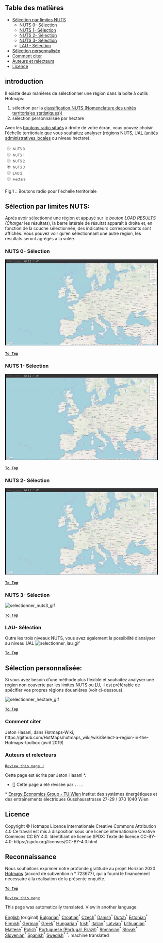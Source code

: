 <h2> Table des matières </h2><ul><li> <a href="#Selection-by-NUTS-boundaries">Sélection par limites NUTS</a> <ul><li> <a href="#NUTS-0--Selection">NUTS 0- Sélection</a> </li><li> <a href="#NUTS-1--Selection">NUTS 1- Sélection</a> </li><li> <a href="#NUTS-2--Selection">NUTS 2- Sélection</a> </li><li> <a href="#NUTS-3--Selection">NUTS 3- Sélection</a> </li><li> <a href="#LAU--Selection">LAU - Sélection</a> </li></ul></li><li> <a href="#Custom-Selection">Sélection personnalisée</a> </li><li> <a href="#How-to-cite">Comment citer</a> </li><li> <a href="#Authors-and-reviewers">Auteurs et relecteurs</a> </li><li> <a href="#License">Licence</a> </li></ul><h2> introduction </h2><p> Il existe deux manières de sélectionner une région dans la boîte à outils Hotmaps: </p><ol><li> sélection par la <a href="https://ec.europa.eu/eurostat/web/nuts/background">classification NUTS (Nomenclature des unités territoriales statistiques))</a> </li><li> sélection personnalisée par hectare </li></ol><p> Avec les <a href="#Fig1">boutons radio situés</a> à droite de votre écran, vous pouvez choisir l’échelle territoriale que vous souhaitez analyser (régions NUTS, <a href="https://ec.europa.eu/eurostat/web/nuts/local-administrative-units">UAL (unités administratives locales</a> ou niveau hectare). </p><p> <a name="Fig1"><img alt="radio_buttons_png" src="https://github.com/HotMaps/hotmaps_wiki/blob/master/Images/general_tool_functionalities_and_structure/radio_buttons.png"/></a> </p><p> Fig.1 .: Boutons radio pour l'échelle territoriale </p><h2> Sélection par limites NUTS: </h2><p> Après avoir sélectionné une région et appuyé sur le <em>bouton LOAD RESULTS (Charger</em> les résultats), la barre latérale de résultat apparaît à droite et, en fonction de la couche sélectionnée, des indicateurs correspondants sont affichés. Vous pouvez voir qu'en sélectionnant une autre région, les résultats seront agrégés à la volée. </p><h3> NUTS 0- Sélection </h3><p><img alt="selectionner_nuts0_gif" src="https://github.com/HotMaps/hotmaps_wiki/blob/master/Images/general_tool_functionalities_and_structure/selecting_nuts0.gif"/></p><p><ins> <code><strong><a href="#table-of-contents">To Top</a></strong></code> </ins> </p><h3> NUTS 1- Sélection </h3><p><img alt="selectionner_nuts1_gif" src="https://github.com/HotMaps/hotmaps_wiki/blob/master/Images/general_tool_functionalities_and_structure/selecting_nuts1.gif"/></p><p><ins> <code><strong><a href="#table-of-contents">To Top</a></strong></code> </ins> </p><h3> NUTS 2- Sélection </h3><p><img alt="selectionner_nuts2_gif" src="https://github.com/HotMaps/hotmaps_wiki/blob/master/Images/general_tool_functionalities_and_structure/selecting_nuts2.gif"/></p><p><ins> <code><strong><a href="#table-of-contents">To Top</a></strong></code> </ins> </p><h3> NUTS 3- Sélection </h3><p><img alt="selectionner_nuts3_gif" src="https://github.com/HotMaps/hotmaps_wiki/blob/master/Images/general_tool_functionalities_and_structure/selecting_nuts3.gif"/></p><p><ins> <code><strong><a href="#table-of-contents">To Top</a></strong></code> </ins> </p><h3> LAU- Sélection </h3><p> Outre les trois niveaux NUTS, vous avez également la possibilité d’analyser au niveau UAL <img alt="selectionner_lau_gif" src="https://github.com/HotMaps/hotmaps_wiki/blob/master/Images/general_tool_functionalities_and_structure/selecting_lau.gif"/></p><p><ins> <code><strong><a href="#table-of-contents">To Top</a></strong></code> </ins> </p><h2> Sélection personnalisée: </h2><p> Si vous avez besoin d'une méthode plus flexible et souhaitez analyser une région non couverte par les limites NUTS ou LU, il est préférable de spécifier vos propres régions douanières (voir ci-dessous). </p><p><img alt="selectionner_hectare_gif" src="https://github.com/HotMaps/hotmaps_wiki/blob/master/Images/general_tool_functionalities_and_structure/selecting_hectare.gif"/></p><p><ins> <code><strong><a href="#table-of-contents">To Top</a></strong></code> </ins> </p><h3> Comment citer </h3><p> Jeton Hasani, dans Hotmaps-Wiki, https://github.com/HotMaps/hotmaps_wiki/wiki/Select-a-region-in-the-Hotmaps-toolbox (avril 2019) </p><h3> Auteurs et relecteurs </h3><p> <code><a href="https://github.com/HotMaps/hotmaps_wiki/wiki/How-to-select-a-region-in-the-Hotmaps-toolbox/_edit">Review this page !</a></code> </p> <p> Cette page est écrite par Jeton Hasani *. </p><ul><li> [] Cette page a été révisée par <code>....</code> </li></ul><p> * <a href="https://eeg.tuwien.ac.at/">Energy Economics Group - TU Wien</a> Institut des systèmes énergétiques et des entraînements électriques Gusshausstrasse 27-29 / 370 1040 Wien </p><h2> Licence </h2><p> Copyright © Hotmaps Licence internationale Creative Commons Attribution 4.0 Ce travail est mis à disposition sous une licence internationale Creative Commons CC BY 4.0. Identifiant de licence SPDX: Texte de licence CC-BY-4.0: https://spdx.org/licenses/CC-BY-4.0.html </p><h2> Reconnaissance </h2><p> Nous souhaitons exprimer notre profonde gratitude au projet Horizon 2020 <a href="https://www.hotmaps-project.eu">Hotmaps</a> (accord de subvention n ° 723677), qui a fourni le financement nécessaire à la réalisation de la présente enquête. </p><p><ins> <code><strong><a href="#table-of-contents">To Top</a></strong></code> </ins> </p><p> <code><a href="https://github.com/HotMaps/hotmaps_wiki/wiki/How-to-select-a-region-in-the-Hotmaps-toolbox/_edit">Review this page</a></code> </p>

This page was automatically translated. View in another language:

[English](en-Select-a-region-in-the-Hotmaps-toolbox) (original) [Bulgarian](bg-Select-a-region-in-the-Hotmaps-toolbox)<sup>\*</sup> [Croatian](hr-Select-a-region-in-the-Hotmaps-toolbox)<sup>\*</sup> [Czech](cs-Select-a-region-in-the-Hotmaps-toolbox)<sup>\*</sup> [Danish](da-Select-a-region-in-the-Hotmaps-toolbox)<sup>\*</sup> [Dutch](nl-Select-a-region-in-the-Hotmaps-toolbox)<sup>\*</sup> [Estonian](et-Select-a-region-in-the-Hotmaps-toolbox)<sup>\*</sup> [Finnish](fi-Select-a-region-in-the-Hotmaps-toolbox)<sup>\*</sup>  [German](de-Select-a-region-in-the-Hotmaps-toolbox)<sup>\*</sup> [Greek](el-Select-a-region-in-the-Hotmaps-toolbox)<sup>\*</sup> [Hungarian](hu-Select-a-region-in-the-Hotmaps-toolbox)<sup>\*</sup> [Irish](ga-Select-a-region-in-the-Hotmaps-toolbox)<sup>\*</sup> [Italian](it-Select-a-region-in-the-Hotmaps-toolbox)<sup>\*</sup> [Latvian](lv-Select-a-region-in-the-Hotmaps-toolbox)<sup>\*</sup> [Lithuanian](lt-Select-a-region-in-the-Hotmaps-toolbox)<sup>\*</sup> [Maltese](mt-Select-a-region-in-the-Hotmaps-toolbox)<sup>\*</sup> [Polish](pl-Select-a-region-in-the-Hotmaps-toolbox)<sup>\*</sup> [Portuguese (Portugal, Brazil)](pt-Select-a-region-in-the-Hotmaps-toolbox)<sup>\*</sup> [Romanian](ro-Select-a-region-in-the-Hotmaps-toolbox)<sup>\*</sup> [Slovak](sk-Select-a-region-in-the-Hotmaps-toolbox)<sup>\*</sup> [Slovenian](sl-Select-a-region-in-the-Hotmaps-toolbox)<sup>\*</sup> [Spanish](es-Select-a-region-in-the-Hotmaps-toolbox)<sup>\*</sup> [Swedish](sv-Select-a-region-in-the-Hotmaps-toolbox)<sup>\*</sup>
<sup>\*</sup>: machine translated
